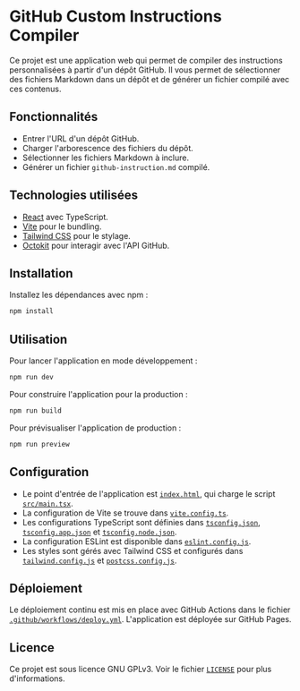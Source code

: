 # GitHub Custom Instructions Compiler

Ce projet est une application web qui permet de compiler des instructions personnalisées à partir d'un dépôt GitHub. Il vous permet de sélectionner des fichiers Markdown dans un dépôt et de générer un fichier compilé avec ces contenus.

## Fonctionnalités

- Entrer l'URL d'un dépôt GitHub.
- Charger l'arborescence des fichiers du dépôt.
- Sélectionner les fichiers Markdown à inclure.
- Générer un fichier `github-instruction.md` compilé.

## Technologies utilisées

- [React](https://reactjs.org/) avec TypeScript.
- [Vite](https://vitejs.dev/) pour le bundling.
- [Tailwind CSS](https://tailwindcss.com/) pour le stylage.
- [Octokit](https://github.com/octokit/octokit.js) pour interagir avec l'API GitHub.

## Installation

Installez les dépendances avec npm :

```sh
npm install
```

## Utilisation

Pour lancer l'application en mode développement :

```sh
npm run dev
```

Pour construire l'application pour la production :

```sh
npm run build
```

Pour prévisualiser l'application de production :

```sh
npm run preview
```

## Configuration

- Le point d'entrée de l'application est [`index.html`](index.html), qui charge le script [`src/main.tsx`](src/main.tsx).
- La configuration de Vite se trouve dans [`vite.config.ts`](vite.config.ts).
- Les configurations TypeScript sont définies dans [`tsconfig.json`](tsconfig.json), [`tsconfig.app.json`](tsconfig.app.json) et [`tsconfig.node.json`](tsconfig.node.json).
- La configuration ESLint est disponible dans [`eslint.config.js`](eslint.config.js).
- Les styles sont gérés avec Tailwind CSS et configurés dans [`tailwind.config.js`](tailwind.config.js) et [`postcss.config.js`](postcss.config.js).

## Déploiement

Le déploiement continu est mis en place avec GitHub Actions dans le fichier [`.github/workflows/deploy.yml`](.github/workflows/deploy.yml). L'application est déployée sur GitHub Pages.

## Licence

Ce projet est sous licence GNU GPLv3. Voir le fichier [`LICENSE`](LICENSE) pour plus d'informations.